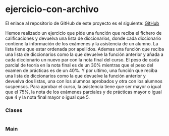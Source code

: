# ejercicio-con-archivo

El enlace al repositorio de GitHub de este proyecto es el siguiente: [GitHub](https://github.com/jzazooro/Examen-sorpresa.git)

  Hemos realizado un ejercicio que pide una función que reciba el fichero de calificaciones y devuelva una lista de diccionarios, donde cada diccionario contiene la información de los exámenes y la asistencia de un alumno. La lista tiene que estar ordenada por apellidos. Ademas una función que reciba una lista de diccionarios como la que devuelve la función anterior y añada a cada diccionario un nuevo par con la nota final del curso. El peso de cada parcial de teoría en la nota final es de un 30% mientras que el peso del examen de prácticas es de un 40%. Y por ultimo, una función que reciba una lista de diccionarios como la que devuelve la función anterior y devuelva dos listas, una con los alumnos aprobados y otra con los alumnos suspensos. Para aprobar el curso, la asistencia tiene que ser mayor o igual que el 75%, la nota de los exámenes parciales y de prácticas mayor o igual que 4 y la nota final mayor o igual que 5.
  
  ### Clases
  
  ```
  
  ```
  
  ### Main
  
  ```
  
  ```
